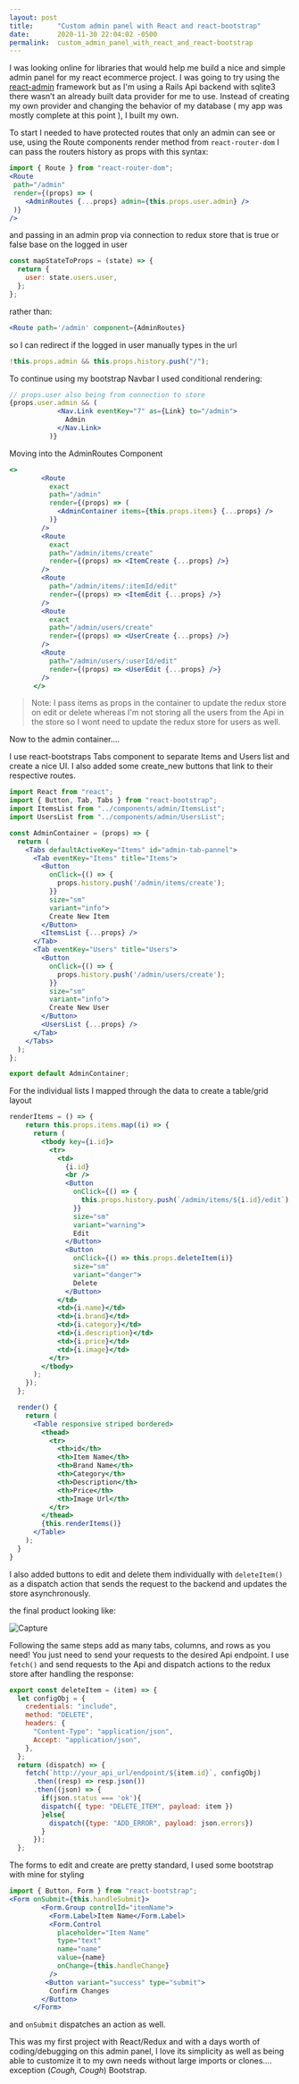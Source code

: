 ```yaml
---
layout: post
title:      "Custom admin panel with React and react-bootstrap"
date:       2020-11-30 22:04:02 -0500
permalink:  custom_admin_panel_with_react_and_react-bootstrap
---
```



I was looking online for libraries that would help me build a nice and simple admin panel for my react ecommerce project. I was going to try using the [react-admin](https://github.com/marmelab/react-admin) framework but as I'm using a Rails Api backend with sqlite3  there wasn’t an already built data provider for me to use.  Instead of creating my own provider and changing the behavior of my database ( my app was mostly complete at this point ), I built my own.

To start I needed to have protected routes that only an admin can see or use, using the Route components render method from `react-router-dom` I can pass the routers history as props with this syntax:

```jsx
import { Route } from "react-router-dom";
<Route
 path="/admin"
 render={(props) => (
 	<AdminRoutes {...props} admin={this.props.user.admin} />
 )}
/>
```

and passing in an admin prop via connection to redux store that is true or false base on the logged in user

```jsx
const mapStateToProps = (state) => {
  return {
    user: state.users.user,
  };
};
```

rather than:

```jsx
<Route path='/admin' component={AdminRoutes}
```

so I can redirect if the logged in user manually types in the url

```jsx
!this.props.admin && this.props.history.push("/");
```

To continue using my bootstrap Navbar I used conditional rendering:

```jsx
// props.user also being from connection to store
{props.user.admin && (
            <Nav.Link eventKey="7" as={Link} to="/admin">
              Admin
            </Nav.Link>
          )}
```

Moving into the AdminRoutes Component

```jsx
<>
        <Route
          exact
          path="/admin"
          render={(props) => (
            <AdminContainer items={this.props.items} {...props} />
          )}
        />
        <Route
          exact
          path="/admin/items/create"
          render={(props) => <ItemCreate {...props} />}
        />
        <Route
          path="/admin/items/:itemId/edit"
          render={(props) => <ItemEdit {...props} />}
        />
        <Route
          exact
          path="/admin/users/create"
          render={(props) => <UserCreate {...props} />}
        />
        <Route
          path="/admin/users/:userId/edit"
          render={(props) => <UserEdit {...props} />}
        />
      </>
```

> Note: I pass items as props in the container to update the redux store on edit or delete whereas I'm not storing all the users from the Api in the store so I wont need to update the redux store for users as well.

Now to the admin container....

I use react-bootstraps Tabs component to separate Items and Users list and create a nice UI. I also added some create_new buttons that link to their respective routes. 

```jsx
import React from "react";
import { Button, Tab, Tabs } from "react-bootstrap";
import ItemsList from "../components/admin/ItemsList";
import UsersList from "../components/admin/UsersList";

const AdminContainer = (props) => {
  return (
    <Tabs defaultActiveKey="Items" id="admin-tab-pannel">
      <Tab eventKey="Items" title="Items">
        <Button
          onClick={() => {
            props.history.push('/admin/items/create');
          }}
          size="sm"
          variant="info">
          Create New Item
        </Button>
        <ItemsList {...props} />
      </Tab>
      <Tab eventKey="Users" title="Users">
        <Button
          onClick={() => {
            props.history.push('/admin/users/create');
          }}
          size="sm"
          variant="info">
          Create New User
        </Button>
        <UsersList {...props} />
      </Tab>
    </Tabs>
  );
};

export default AdminContainer;
```

For the individual lists I mapped through the data to create a table/grid layout 

```jsx
renderItems = () => {
    return this.props.items.map((i) => {
      return (
        <tbody key={i.id}>
          <tr>
            <td>
              {i.id}
              <br />
              <Button
                onClick={() => {
                  this.props.history.push(`/admin/items/${i.id}/edit`);
                }}
                size="sm"
                variant="warning">
                Edit
              </Button>
              <Button
                onClick={() => this.props.deleteItem(i)}
                size="sm"
                variant="danger">
                Delete
              </Button>
            </td>
            <td>{i.name}</td>
            <td>{i.brand}</td>
            <td>{i.category}</td>
            <td>{i.description}</td>
            <td>{i.price}</td>
            <td>{i.image}</td>
          </tr>
        </tbody>
      );
    });
  };

  render() {
    return (
      <Table responsive striped bordered>
        <thead>
          <tr>
            <th>id</th>
            <th>Item Name</th>
            <th>Brand Name</th>
            <th>Category</th>
            <th>Description</th>
            <th>Price</th>
            <th>Image Url</th>
          </tr>
        </thead>
        {this.renderItems()}
      </Table>
    );
  }
}

```

I also added buttons to edit and delete them individually with `deleteItem()` as a dispatch action that sends the request to the backend and updates the store asynchronously.

the final product looking like: 

<img src="https://i.ibb.co/D5tyC5T/Capture.png" alt="Capture" border="0" />

Following the same steps add as many tabs, columns, and rows as you need! You just need to send your requests to the desired Api endpoint. I use `fetch()` and send requests to the Api and dispatch actions to the redux store after handling the response: 

```jsx
export const deleteItem = (item) => {
  let configObj = {
    credentials: "include",
    method: "DELETE",
    headers: {
      "Content-Type": "application/json",
      Accept: "application/json",
    },
  };
  return (dispatch) => {
    fetch(`http://your_api_url/endpoint/${item.id}`, configObj)
      .then((resp) => resp.json())
      .then((json) => {
      	if(json.status === 'ok'){
        dispatch({ type: "DELETE_ITEM", payload: item })
        }else{
          dispatch({type: "ADD_ERROR", payload: json.errors})
        }
      });
  };
```

The forms to edit and create are pretty standard, I used some bootstrap with mine for styling

```jsx
import { Button, Form } from "react-bootstrap";
<Form onSubmit={this.handleSubmit}>
        <Form.Group controlId="itemName">
          <Form.Label>Item Name</Form.Label>
          <Form.Control
            placeholder="Item Name"
            type="text"
            name="name"
            value={name}
            onChange={this.handleChange}
          />
         <Button variant="success" type="submit">
          Confirm Changes
        </Button>
      </Form>
```

and `onSubmit` dispatches an action as well.

This was my first project with React/Redux and with a days worth of coding/debugging on this admin panel, I love its simplicity as well as being able to customize it to my own needs without large imports or clones.... exception (*Cough, Cough*) Bootstrap. 
